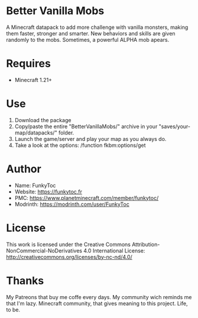 # Better Vanilla Mobs
A Minecraft datapack to add more challenge with vanilla monsters, making them faster, stronger and smarter. New behaviors and skills are given randomly to the mobs. Sometimes, a powerful ALPHA mob apears.

# Requires 
- Minecraft 1.21+

# Use
1. Download the package
2. Copy/paste the entire "BetterVanillaMobs/" archive in your "saves/your-map/datapacks/" folder.
3. Launch the game/server and play your map as you always do.
4. Take a look at the options: /function fkbm:options/get

# Author
- Name: FunkyToc 
- Website: https://funkytoc.fr
- PMC: https://www.planetminecraft.com/member/funkytoc/
- Modrinth: https://modrinth.com/user/FunkyToc

# License
This work is licensed under the Creative Commons Attribution-NonCommercial-NoDerivatives 4.0 International License: http://creativecommons.org/licenses/by-nc-nd/4.0/

# Thanks
My Patreons that buy me coffe every days.
My community wich reminds me that I'm lazy.
Minecraft community, that gives meaning to this project.
Life, to be.
